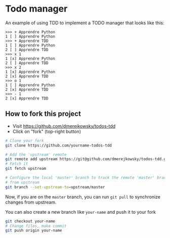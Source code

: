 # Todo manager

An example of using TDD to implement a TODO manager
that looks like this:

```
>>> + Apprendre Python
1 [ ] Apprendre Python
>>> + Apprendre TDD
1 [ ] Apprendre Python
2 [ ] Apprendre TDD
>>> x 1
1 [x] Apprendre Python
2 [ ] Apprendre TDD
>>> x 2
1 [x] Apprendre Python
2 [x] Apprendre TDD
>>> o 1
1 [ ] Apprendre Python
2 [x] Apprendre TDD
>>> - 1
2 [x] Apprendre TDD
```

## How to fork this project

* Visit https://github.com/dmerejkowsky/todos-tdd
* Click on "fork" (top-right button)

```bash
# Clone your fork
git clone https://github.com/yourname-todos-tdd

# Add the 'upstream' remote
git remote add upstream https://git@github.com/dmerejkowsky/todos-tdd.git
# Fetch it
git fetch upstream

# Configure the local 'master' branch to track the remote 'master' branch f
# from upstream
git branch --set-upstream-to=upstream/master
```

Now, if you are on the `master` branch, you can run `git pull` to synchronize changes
from upstream.

You can also create a new branch like `your-name` and push it to your fork

```bash
git checkout your-name
# Change files, make commit
git push origin your-name
```

